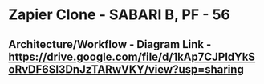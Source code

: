 # Zapier Clone - SABARI B, PF - 56
## Architecture/Workflow - Diagram Link - <ins>https://drive.google.com/file/d/1kAp7CJPldYkSoRvDF6Sl3DnJzTARwVKY/view?usp=sharing</ins>
